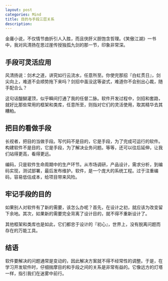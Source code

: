 ```yaml
---
layout: post
categories: Mind
title: 目的与手段三层关系
description: 
---
```


<link href="/stylesheets/p.css" rel="stylesheet"/>

金庸小说，不仅情节曲折引人入胜，而且侠肝义胆饱含哲理。《笑傲江湖》一书中，我对风清扬在思过崖传授独孤九剑的那一节，印象非常深。

## **手段可灵活应用**

风清扬说：剑术之道，讲究如行云流水，任意所至。你使完那招『白虹贯日』，剑尖向上，难道不会顺势拖下来吗？剑招中虽没这等姿式，难道你不会别出心裁，随手配合么？

这句话醍醐灌顶，似乎瞬间打通了我的任督二脉。软件开发过程中，剑招和套路，就好比那些常用的框架和类库，任意所至，则指对它们的灵活使用，取其精华去其糟粕。

## **把目的看做手段**

长视者，把目的当做手段。写代码不是目的，它是手段，为了完成可运行的软件。构建软件不是目的，它是手段，为了解决业务问题。等等，还可以往后延伸，让我们站得更高，看得更远。

编码，只是软件生命周期中的生产环节。从市场调研，产品设计，需求分析，到编码实现，测试部署，最后发布维护。软件，是一个庞大的系统工程。过于注重编码，容易低估成本，给项目带来风险。

## **牢记手段的目的**

如果别人对软件有了新的需要，该怎么办呢？首先，在设计之初，就应该为改变留下余地。其次，如果新的需要完全背离了设计目的，就不得不重新设计了。

其他框架和类库也是如此，它们都忠于设计的『初心』，世界上，没有脱离问题而存在的万能工具。

## **结语**

软件要解决的问题通常是变动的，因此解决方案就不得不经常性的调整。于是，在学习开发软件时，仔细揣摩目的和手段之间的关系是非常有益的。它像远方的灯塔一样，指引我们在迷雾中前行。
